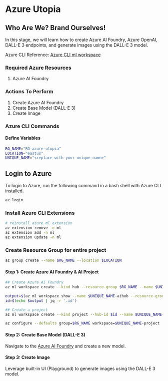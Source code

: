 # Azure Utopia 
## Who Are We? Brand Ourselves!

In this stage, we will learn how to create Azure AI Foundry, Azure OpenAI, DALL-E 3 endpoints, and generate images using the DALL-E 3 model.

Azure CLI Reference: [Azure CLI ml workspace](https://learn.microsoft.com/en-us/azure/machine-learning/how-to-configure-cli?view=azureml-api-2&tabs=public)

### Required Azure Resources
1. Azure AI Foundry

### Actions To Perform
1. Create Azure AI Foundry
2. Create Base Model (DALL-E 3)
3. Create Image

### Azure CLI Commands
#### Define Variables
```bash
RG_NAME="RG-azure-utopia"
LOCATION="eastus"
UNIQUE_NAME="<replace-with-your-unique-name>"
```

## Login to Azure
To login to Azure, run the following command in a bash shell with Azure CLI installed.
```bash
az login
```

### Install Azure CLI Extensions
```bash
# reinstall azure ml extension
az extension remove -n ml
az extension add -n ml
az extension update -n ml
```

### Create Resource Group for entire project
```bash
az group create --name $RG_NAME --location $LOCATION
```

#### Step 1: Create Azure AI Foundry & AI Project
```bash
## Create Azure AI Foundry
az ml workspace create --kind hub --resource-group $RG_NAME --name $UNIQUE_NAME-aihub

output=$(az ml workspace show --name $UNIQUE_NAME-aihub --resource-group $RG_NAME)
id=$(echo $output | jq -r '.id')

## Create a project
az ml workspace create --kind project --hub-id $id --name $UNIQUE_NAME-project -g $RG_NAME -l $LOCATION --description "Azure Utopia Project"

az configure --defaults group=$RG_NAME workspace=$UNIQUE_NAME-project
```

#### Step 2: Create Base Model (DALL-E 3)
Navigate to the [Azure AI Foundry](https://ai.azure.com) and create a new model.

#### Step 3: Create Image
Leverage built-in UI (Playground) to generate images using the DALL-E 3 model.